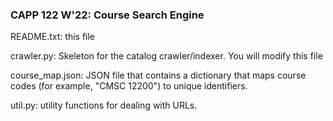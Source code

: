 ### CAPP 122 W'22: Course Search Engine

README.txt: this file

crawler.py: Skeleton for the catalog crawler/indexer. You will modify
  this file

course_map.json: JSON file that contains a dictionary that maps course
  codes (for example, "CMSC 12200") to unique identifiers.

util.py: utility functions for dealing with URLs.

